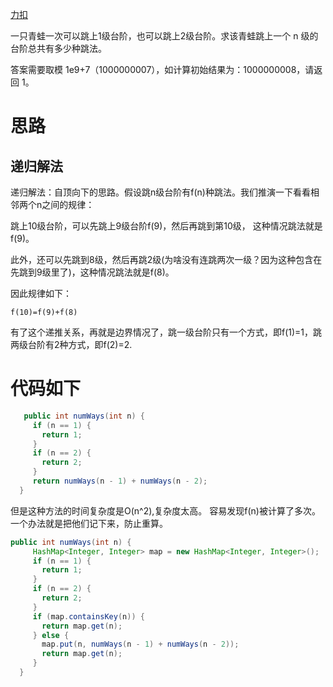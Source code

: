 [力扣](https://leetcode-cn.com/problems/qing-wa-tiao-tai-jie-wen-ti-lcof/)

一只青蛙一次可以跳上1级台阶，也可以跳上2级台阶。求该青蛙跳上一个 n 级的台阶总共有多少种跳法。

答案需要取模 1e9+7（1000000007），如计算初始结果为：1000000008，请返回 1。

# 思路

## 递归解法

递归解法：自顶向下的思路。假设跳n级台阶有f(n)种跳法。我们推演一下看看相邻两个n之间的规律：

跳上10级台阶，可以先跳上9级台阶f(9)，然后再跳到第10级， 这种情况跳法就是f(9)。

此外，还可以先跳到8级，然后再跳2级(为啥没有连跳两次一级？因为这种包含在先跳到9级里了)，这种情况跳法就是f(8)。

因此规律如下：

`f(10)=f(9)+f(8)`

有了这个递推关系，再就是边界情况了，跳一级台阶只有一个方式，即f(1)=1，跳两级台阶有2种方式，即f(2)=2.

# 代码如下

```java
   public int numWays(int n) {
     if (n == 1) {
       return 1;
     }
     if (n == 2) {
       return 2;
     }
     return numWays(n - 1) + numWays(n - 2);
  }
```

但是这种方法的时间复杂度是O(n^2),复杂度太高。 容易发现f(n)被计算了多次。一个办法就是把他们记下来，防止重算。

```java
public int numWays(int n) {
     HashMap<Integer, Integer> map = new HashMap<Integer, Integer>();
     if (n == 1) {
       return 1;
     }
     if (n == 2) {
       return 2;
     }
     if (map.containsKey(n)) {
       return map.get(n);
     } else {
       map.put(n, numWays(n - 1) + numWays(n - 2));
       return map.get(n);
     }
  }
```

